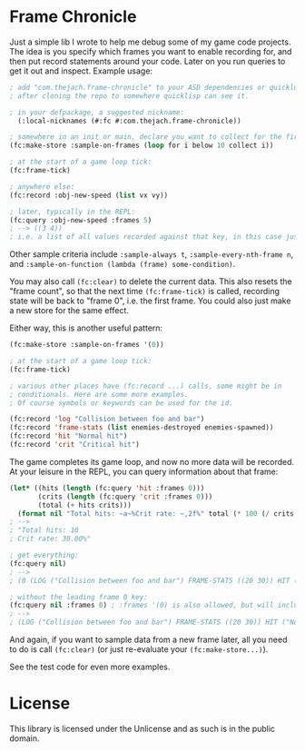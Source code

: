 # Frame Chronicle

Just a simple lib I wrote to help me debug some of my game code projects.
The idea is you specify which frames you want to enable recording for, and then
put record statements around your code. Later on you run queries to get it out
and inspect. Example usage:

```lisp
; add "com.thejach.frame-chronicle" to your ASD dependencies or quickload it
; after cloning the repo to somewhere quicklisp can see it.

; in your defpackage, a suggested nickname:
  (:local-nicknames (#:fc #:com.thejach.frame-chronicle))

; somewhere in an init or main, declare you want to collect for the first 10 frames
(fc:make-store :sample-on-frames (loop for i below 10 collect i))

; at the start of a game loop tick:
(fc:frame-tick)

; anywhere else:
(fc:record :obj-new-speed (list vx vy))

; later, typically in the REPL:
(fc:query :obj-new-speed :frames 5)
; --> ((3 4))
; i.e. a list of all values recorded against that key, in this case just one value
```

Other sample criteria include `:sample-always t`, `:sample-every-nth-frame n`,
and `:sample-on-function (lambda (frame) some-condition)`.

You may also call `(fc:clear)` to delete the current data. This also resets the
"frame count", so that the next time `(fc:frame-tick)` is called, recording
state will be back to "frame 0", i.e. the first frame. You could also just make
a new store for the same effect.

Either way, this is another useful pattern:

```lisp
(fc:make-store :sample-on-frames '(0))

; at the start of a game loop tick:
(fc:frame-tick)

; various other places have (fc:record ...) calls, some might be in
; conditionals. Here are some more examples.
; Of course symbols or keywords can be used for the id.

(fc:record 'log "Collision between foo and bar")
(fc:record 'frame-stats (list enemies-destroyed enemies-spawned))
(fc:record 'hit "Normal hit")
(fc:record 'crit "Critical hit")
```

The game completes its game loop, and now no more data will be recorded. At
your leisure in the REPL, you can query information about that frame:

```lisp
(let* ((hits (length (fc:query 'hit :frames 0)))
       (crits (length (fc:query 'crit :frames 0)))
       (total (+ hits crits)))
  (format nil "Total hits: ~a~%Crit rate: ~,2f%" total (* 100 (/ crits total))))
; -->
; "Total hits: 10
; Crit rate: 30.00%"

; get everything:
(fc:query nil)
; -->
; (0 (LOG ("Collision between foo and bar") FRAME-STATS ((20 30)) HIT ("Normal hit" "Normal hit" "Normal hit" "Normal hit" "Normal hit" "Normal hit" "Normal hit") CRIT ("Critical hit" "Critical hit" "Critical hit")))

; without the leading frame 0 key:
(fc:query nil :frames 0) ; :frames '(0) is also allowed, but will include the (0 ...) prefix as above
; -->
; (LOG ("Collision between foo and bar") FRAME-STATS ((20 30)) HIT ("Normal hit" "Normal hit" "Normal hit" "Normal hit" "Normal hit" "Normal hit" "Normal hit") CRIT ("Critical hit" "Critical hit" "Critical hit"))
```

And again, if you want to sample data from a new frame later, all you need to do
is call `(fc:clear)` (or just re-evaluate your `(fc:make-store...)`).

See the test code for even more examples.

# License

This library is licensed under the Unlicense and as such is in the public
domain.
